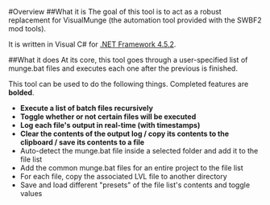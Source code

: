 #Overview
##What it is
The goal of this tool is to act as a robust replacement for VisualMunge (the automation tool provided with the SWBF2 mod tools).  

It is written in Visual C# for [.NET Framework 4.5.2](https://www.microsoft.com/en-us/download/details.aspx?id=42642).

##What it does
At its core, this tool goes through a user-specified list of munge.bat files and executes each one after the previous is finished.  

This tool can be used to do the following things. Completed features are **bolded**.
* **Execute a list of batch files recursively**
* **Toggle whether or not certain files will be executed**
* **Log each file's output in real-time (with timestamps)**
* **Clear the contents of the output log / copy its contents to the clipboard / save its contents to a file**
* Auto-detect the munge.bat file inside a selected folder and add it to the file list
* Add the common munge.bat files for an entire project to the file list
* For each file, copy the associated LVL file to another directory
* Save and load different "presets" of the file list's contents and toggle values

